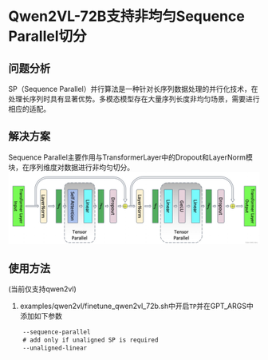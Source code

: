 # Qwen2VL-72B支持非均匀Sequence Parallel切分 

## 问题分析

SP（Sequence Parallel）并行算法是一种针对长序列数据处理的并行化技术，在处理长序列时具有显著优势。多模态模型存在大量序列长度非均匀场景，需要进行相应的适配。

## 解决方案

Sequence Parallel主要作用与TransformerLayer中的Dropout和LayerNorm模块，在序列维度对数据进行非均匀切分。
![alt text](../../sources/images/sp.png)


## 使用方法
(当前仅支持qwen2vl)
1. examples/qwen2vl/finetune_qwen2vl_72b.sh中开启`TP`并在GPT_ARGS中添加如下参数  
```shell
    --sequence-parallel
    # add only if unaligned SP is required
    --unaligned-linear
```
